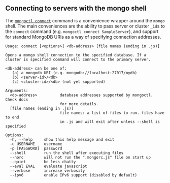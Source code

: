 Connecting to servers with the mongo shell
------------------------------------------

The [```mongoctl connect```](command-reference.md#connect) command is a convenience wrapper 
around the ```mongo``` shell. The main conveniences are the ability to pass server or 
cluster ```_id```s to the ```connect``` command (e.g. ```mongoctl connect SampleServer```), and 
support for standard MongoDB URIs as a way of specifying connection addresses. 

```
Usage: connect [<options>] <db-address> [file names (ending in .js)]

Opens a mongo shell connection to the specified database. If a
cluster is specified command will connect to the primary server.

<db-address> can be one of:
   (a) a mongodb URI (e.g. mongodb://localhost:27017/mydb)
   (b) <server-id>/<db>
   (c) <cluster-id>/<db> (not yet supported)

Arguments:
  <db-address>          database addresses supported by mongoctl. Check docs
                        for more details.
  [file names (ending in .js)]
                        file names: a list of files to run. files have to end
                        in .js and will exit after unless --shell is specified

Options:
  -h, --help     show this help message and exit
  -u USERNAME    username
  -p [PASSWORD]  password
  --shell        run the shell after executing files
  --norc         will not run the ".mongorc.js" file on start up
  --quiet        be less chatty
  --eval EVAL    evaluate javascript
  --verbose      increase verbosity
  --ipv6         enable IPv6 support (disabled by default)
```
